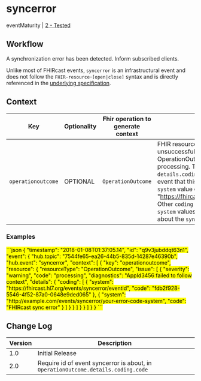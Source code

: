 # syncerror

eventMaturity | [2 - Tested](../../specification/STU1/#event-maturity-model)

## Workflow

A synchronization error has been detected. Inform subscribed clients. 

Unlike most of FHIRcast events, `syncerror` is an infrastructural event and does not follow the `FHIR-resource`-`[open|close]` syntax and is directly referenced in the [underlying specification](../../specification/STU1/#event-notification-errors).

## Context

Key | Optionality | Fhir operation to generate context | Description
----- | -------- | ---- | ---- 
`operationoutcome` | OPTIONAL | `OperationOutcome` | FHIR resource describing an outcome of an unsuccessful system action. The OperationOutcome SHALL use a code of processing. The OperationOutcome's `details.coding.code` SHALL contain the id of the event that this error is related to as a `code` with the `system` value of "https://fhircast.hl7.org/events/syncerror/eventid". Other `coding` values can be included with different `system` values so as to include extra information about the `syncerror`.



### Examples

<mark>
```json
{
  "timestamp": "2018-01-08T01:37:05.14",
  "id": "q9v3jubddqt63n1",
  "event": {
    "hub.topic": "7544fe65-ea26-44b5-835d-14287e46390b",
    "hub.event": "syncerror",
    "context": [
      {
        "key": "operationoutcome",
        "resource": {
          "resourceType": "OperationOutcome",
          "issue": [
            {
              "severity": "warning",
              "code": "processing",
              "diagnostics": "AppId3456 failed to follow context",
              "details": {
                "coding": [
                  {
                    "system": "https://fhircast.hl7.org/events/syncerror/eventid",
                    "code": "fdb2f928-5546-4f52-87a0-0648e9ded065"
                  },
                  {
                    "system": "http://example.com/events/syncerror/your-error-code-system",
                    "code": "FHIRcast sync error"
                  }
                ]
              }
            }
          ]
        }
      }
    ]
  }
}
```


</mark>

## Change Log

Version | Description
---- | ----
1.0 | Initial Release
2.0 | Require id of event syncerror is about, in `OperationOutcome.details.coding.code`
